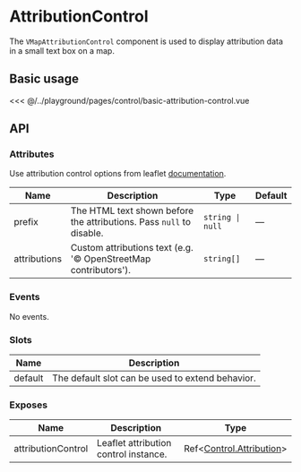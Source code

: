 # AttributionControl

The `VMapAttributionControl` component is used to display attribution data in a small text box on a map.

## Basic usage

<ClientOnly>
  <Demo url="/control/basic-attribution-control" >
  
<<< @/../playground/pages/control/basic-attribution-control.vue
  
  </Demo>
</ClientOnly>

## API

### Attributes

Use attribution control options from leaflet [documentation](https://leafletjs.com/reference.html#control-attribution).

| Name         | Description                                                          | Type             | Default |
| ------------ | -------------------------------------------------------------------- | ---------------- | ------- |
| prefix       | The HTML text shown before the attributions. Pass `null` to disable. | `string \| null` | —       |
| attributions | Custom attributions text (e.g. '&copy; OpenStreetMap contributors'). | `string[]`       | —       |

### Events

No events.

### Slots

| Name    | Description                                      |
| ------- | ------------------------------------------------ |
| default | The default slot can be used to extend behavior. |

### Exposes

| Name               | Description                           | Type                                                                   |
| ------------------ | ------------------------------------- | ---------------------------------------------------------------------- |
| attributionControl | Leaflet attribution control instance. | Ref<[Control.Attribution](/components/types.html#control-attribution)> |
